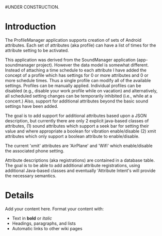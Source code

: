 #UNDER CONSTRUCTION.

# Introduction #

The ProfileManager application supports creation of sets of Android  attributes. Each set of attributes (aka profile) can have a list of times for the attribute setting to be activated.

This application was derived from the SoundManager application (app-soundmanager project).
However the data model is somewhat different. Instead of attaching a time schedule to each attribute I have added the concept of a profile which has settings for 0 or more attributes and 0 or more schedule times. Thus a single profile can modify all of the available settings. Profiles can be manually applied. Individual profiles can be disabled (e.g., disable your work profile while on vacation) and alternatively, all scheduled setting changes can be temporarily inhibited (i.e., while at a concert.)
Also, support for additional attributes beyond the basic sound settings have been added.

The goal is to add support for additional attributes based upon a JSON description, but currently there are only 2 explicit java-based classes of attributes,
(1) sound attributes which support a seek bar for setting their value and where appropriate a boolean for vibration enable/disable
(2) xmit attributes which only support a boolean attribute to enable/disable.

The current 'xmit' attributes are 'AirPlane' and 'Wifi' which enable/disable the associated phone setting.

Attribute descriptions (aka registrations) are contained in a database table.
The goal is to be able to add additional attribute registrations, using additional Java-based classes and eventually 'Attribute Intent's will provide the necessary semantics.


# Details #

Add your content here.  Format your content with:
  * Text in **bold** or _italic_
  * Headings, paragraphs, and lists
  * Automatic links to other wiki pages